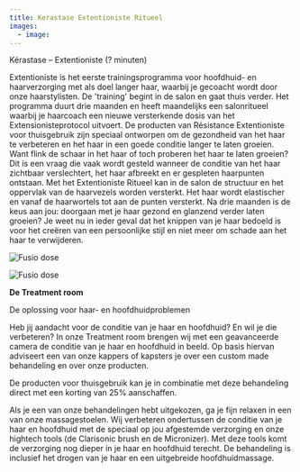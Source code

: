 ```yaml
---
title: Kerastase Extentioniste Ritueel
images:
  - image:
---
```



K&eacute;rastase – Extentioniste (? minuten)

Extentioniste is het eerste trainingsprogramma voor hoofdhuid- en haarverzorging met als doel langer haar, waarbij je gecoacht wordt door onze haarstylisten. De 'training' begint in de salon en gaat thuis verder. Het programma duurt drie maanden en heeft maandelijks een salonritueel waarbij je haarcoach een nieuwe versterkende dosis van het Extensionisteprotocol uitvoert. De producten van Résistance Extentioniste voor thuisgebruik zijn speciaal ontworpen om de gezondheid van het haar te verbeteren en het haar in een goede conditie langer te laten groeien. Want flink de schaar in het haar of toch proberen het haar te laten groeien? Dit is een vraag die vaak wordt gesteld wanneer de conditie van het haar zichtbaar verslechtert, het haar afbreekt en er gespleten haarpunten ontstaan. Met het Extentioniste Ritueel kan in de salon de structuur en het oppervlak van de haarvezels worden versterkt. Het haar wordt elastischer en vanaf de haarwortels tot aan de punten versterkt. Na drie maanden is de keus aan jou: doorgaan met je haar gezond en glanzend verder laten groeien? Je weet nu in ieder geval dat het knippen van je haar bedoeld is voor het creëren van een persoonlijke stijl en niet meer om schade aan het haar te verwijderen.

![Fusio dose](/uploads/extentioniste.jpg) 

![Fusio dose](/uploads/extentioniste2.jpg)

**De Treatment room**

De oplossing voor haar- en hoofdhuidproblemen

Heb jij aandacht voor de conditie van je haar en hoofdhuid? En wil je die verbeteren? In onze Treatment room brengen wij met een geavanceerde camera de conditie van je haar en hoofdhuid in beeld. Op basis hiervan adviseert een van onze kappers of kapsters je over een custom made behandeling en over onze producten.

De producten voor thuisgebruik kan je in combinatie met deze behandeling direct met een korting van 25% aanschaffen.

Als je een van onze behandelingen hebt uitgekozen, ga je fijn relaxen in een van onze massagestoelen. Wij verbeteren ondertussen de conditie van je haar en hoofdhuid met de speciaal op jou afgestemde verzorging en onze hightech tools (de Clarisonic brush en de Micronizer). Met deze tools komt de verzorging nog dieper in je haar en hoofdhuid terecht. De behandeling is inclusief het drogen van je haar en een uitgebreide hoofdhuidmassage.